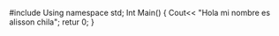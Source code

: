 #include <iostream>
Using namespace std;
Int Main()
{
Cout<< "Hola mi nombre es alisson chila";
retur 0;
}
